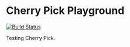 # Cherry Pick Playground

[![Build Status](https://travis-ci.org/JuanitoFatas/cherry-pick-playground.svg?branch=master)](https://travis-ci.org/JuanitoFatas/cherry-pick-playground)

Testing Cherry Pick.
